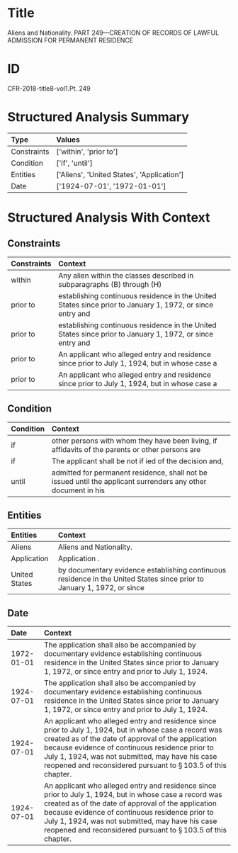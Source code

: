 # Title

 Aliens and Nationality. PART 249—CREATION OF RECORDS OF LAWFUL ADMISSION FOR PERMANENT RESIDENCE


# ID

 CFR-2018-title8-vol1.Pt. 249


# Structured Analysis Summary

| Type        | Values                                     |
|:------------|:-------------------------------------------|
| Constraints | ['within', 'prior to']                     |
| Condition   | ['if', 'until']                            |
| Entities    | ['Aliens', 'United States', 'Application'] |
| Date        | ['1924-07-01', '1972-01-01']               |


# Structured Analysis With Context

 


## Constraints

| Constraints   | Context                                                                                                    |
|:--------------|:-----------------------------------------------------------------------------------------------------------|
| within        | Any alien  within the classes described in subparagraphs (B) through (H)                                   |
| prior to      | establishing continuous residence in the United States since prior to  January 1, 1972, or since entry and |
| prior to      | establishing continuous residence in the United States since prior to  January 1, 1972, or since entry and |
| prior to      | An applicant who alleged entry and residence since  prior to July 1, 1924, but in whose case a             |
| prior to      | An applicant who alleged entry and residence since  prior to July 1, 1924, but in whose case a             |


## Condition

| Condition   | Context                                                                                                        |
|:------------|:---------------------------------------------------------------------------------------------------------------|
| if          | other persons with whom they have been living, if affidavits of the parents or other persons are               |
| if          | The applicant shall be not if ied of the decision and,                                                         |
| until       | admitted for permanent residence, shall not be issued until the applicant surrenders any other document in his |


## Entities

| Entities      | Context                                                                                                                 |
|:--------------|:------------------------------------------------------------------------------------------------------------------------|
| Aliens        | Aliens  and Nationality.                                                                                                |
| Application   | Application .                                                                                                           |
| United States | by documentary evidence establishing continuous residence in the United States since prior to January 1, 1972, or since |


## Date

| Date       | Context                                                                                                                                                                                                                                                                                                                                       |
|:-----------|:----------------------------------------------------------------------------------------------------------------------------------------------------------------------------------------------------------------------------------------------------------------------------------------------------------------------------------------------|
| 1972-01-01 | The application shall also be accompanied by documentary evidence establishing continuous residence in the United States since prior to January 1, 1972, or since entry and prior to July 1, 1924.                                                                                                                                            |
| 1924-07-01 | The application shall also be accompanied by documentary evidence establishing continuous residence in the United States since prior to January 1, 1972, or since entry and prior to July 1, 1924.                                                                                                                                            |
| 1924-07-01 | An applicant who alleged entry and residence since prior to July 1, 1924, but in whose case a record was created as of the date of approval of the application because evidence of continuous residence prior to July 1, 1924, was not submitted, may have his case reopened and reconsidered pursuant to &#167;&#8201;103.5 of this chapter. |
| 1924-07-01 | An applicant who alleged entry and residence since prior to July 1, 1924, but in whose case a record was created as of the date of approval of the application because evidence of continuous residence prior to July 1, 1924, was not submitted, may have his case reopened and reconsidered pursuant to &#167;&#8201;103.5 of this chapter. |


